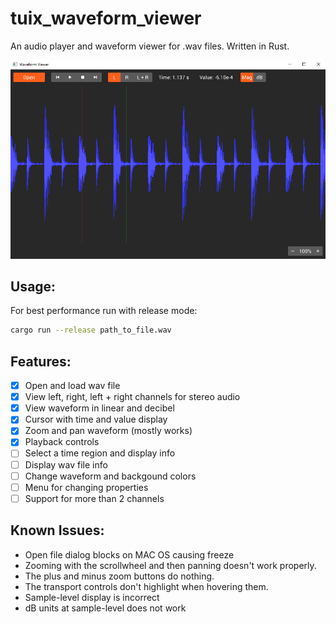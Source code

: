 # tuix_waveform_viewer
An audio player and waveform viewer for .wav files. Written in Rust.


![screenshot](https://github.com/geom3trik/tuix_waveform_viewer/blob/main/docs/screenshot.png?raw=true)


## Usage:
For best performance run with release mode:
```Bash
cargo run --release path_to_file.wav
```

## Features:
- [x] Open and load wav file
- [x] View left, right, left + right channels for stereo audio
- [x] View waveform in linear and decibel
- [x] Cursor with time and value display
- [x] Zoom and pan waveform (mostly works)
- [x] Playback controls
- [ ] Select a time region and display info
- [ ] Display wav file info
- [ ] Change waveform and backgound colors
- [ ] Menu for changing properties
- [ ] Support for more than 2 channels

## Known Issues:
- Open file dialog blocks on MAC OS causing freeze
- Zooming with the scrollwheel and then panning doesn't work properly.
- The plus and minus zoom buttons do nothing.
- The transport controls don't highlight when hovering them.
- Sample-level display is incorrect
- dB units at sample-level does not work
